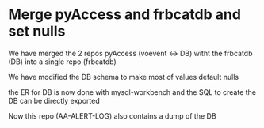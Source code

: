 # Merge pyAccess and frbcatdb and set nulls

We have merged the 2 repos pyAccess (voevent <-> DB) witht the frbcatdb (DB) into a single repo (frbcatdb)

We have modified the DB schema to make most of values default nulls

the ER for DB is now done with mysql-workbench and the SQL to create the DB can be directly exported

Now this repo (AA-ALERT-LOG) also contains a dump of the DB
